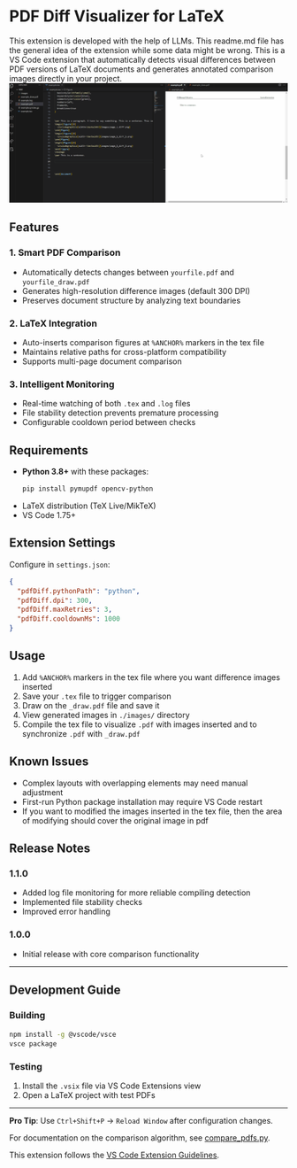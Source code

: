 # PDF Diff Visualizer for LaTeX

This extension is developed with the help of LLMs. This readme.md file has the general idea of the extension while some data might be wrong. This is a VS Code extension that automatically detects visual differences between PDF versions of LaTeX documents and generates annotated comparison images directly in your project.
![EffectDisplay](https://github.com/irabrocc/pdfimage2latex/blob/master/EffectDisplay.gif)


## Features

### 1. Smart PDF Comparison
- Automatically detects changes between `yourfile.pdf` and `yourfile_draw.pdf`
- Generates high-resolution difference images (default 300 DPI)
- Preserves document structure by analyzing text boundaries

### 2. LaTeX Integration
- Auto-inserts comparison figures at `%ANCHOR%` markers in the tex file
- Maintains relative paths for cross-platform compatibility
- Supports multi-page document comparison

### 3. Intelligent Monitoring
- Real-time watching of both `.tex` and `.log` files
- File stability detection prevents premature processing
- Configurable cooldown period between checks


## Requirements

- **Python 3.8+** with these packages:
  ```bash
  pip install pymupdf opencv-python
  ```
- LaTeX distribution (TeX Live/MikTeX)
- VS Code 1.75+

## Extension Settings

Configure in `settings.json`:
```json
{
  "pdfDiff.pythonPath": "python",
  "pdfDiff.dpi": 300,
  "pdfDiff.maxRetries": 3,
  "pdfDiff.cooldownMs": 1000
}
```

## Usage

1. Add `%ANCHOR%` markers in the tex file where you want difference images inserted
2. Save your `.tex` file to trigger comparison
3. Draw on the `_draw.pdf` file and save it   
4. View generated images in `./images/` directory
5. Compile the tex file to visualize `.pdf` with images inserted and to synchronize `.pdf` with `_draw.pdf` 

## Known Issues

- Complex layouts with overlapping elements may need manual adjustment
- First-run Python package installation may require VS Code restart
- If you want to modified the images inserted in the tex file, then the area of modifying should cover the original image in pdf 

## Release Notes

### 1.1.0
- Added log file monitoring for more reliable compiling detection
- Implemented file stability checks
- Improved error handling

### 1.0.0
- Initial release with core comparison functionality

---

## Development Guide

### Building
```bash
npm install -g @vscode/vsce
vsce package
```

### Testing
1. Install the `.vsix` file via VS Code Extensions view
2. Open a LaTeX project with test PDFs

---

**Pro Tip**: Use `Ctrl+Shift+P` → `Reload Window` after configuration changes.

For documentation on the comparison algorithm, see [compare_pdfs.py](compare_pdfs.py).

This extension follows the [VS Code Extension Guidelines](https://code.visualstudio.com/api/references/extension-guidelines).
